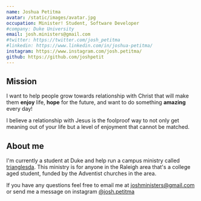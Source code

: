 ```yaml
---
name: Joshua Petitma
avatar: /static/images/avatar.jpg
occupation: Minister! Student, Software Developer
#company: Duke University
email: josh.ministers@gmail.com
#twitter: https://twitter.com/josh_petitma
#linkedin: https://www.linkedin.com/in/joshua-petitma/
instagram: https://www.instagram.com/josh.petitma/
github: https://github.com/joshpetit
---
```


## Mission

I want to help people grow towards relationship
with Christ that will make them **enjoy** life, **hope** for the future,
and want to do something **amazing** every day!

I believe a relationship with Jesus is the foolproof way to not only get meaning
out of your life but a level of enjoyment that cannot be matched.

## About me

I'm currently a student at Duke and help run a campus ministry called
[trianglesda](https://trianglesda.org). This ministry is for anyone in the
Raleigh area that's a college aged student, funded by the Adventist churches in
the area.

If you have any questions feel free to email me at
joshministers@gmail.com or send me a message on instagram
[@josh.petitma](https://www.instagram.com/josh.petitma/)
